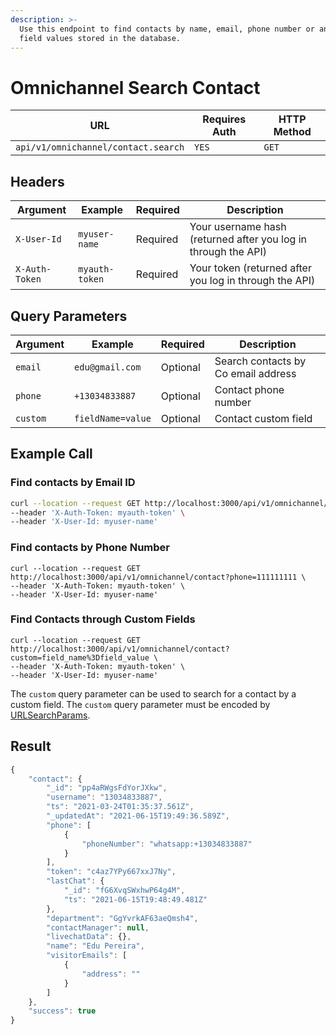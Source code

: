 ```yaml
---
description: >-
  Use this endpoint to find contacts by name, email, phone number or any custom
  field values stored in the database.
---
```


# Omnichannel Search Contact

| URL                                 | Requires Auth | HTTP Method |
| ----------------------------------- | ------------- | ----------- |
| `api/v1/omnichannel/contact.search` | `YES`         | `GET`       |

## Headers

| Argument       | Example        | Required | Description                                                    |
| -------------- | -------------- | -------- | -------------------------------------------------------------- |
| `X-User-Id`    | `myuser-name`  | Required | Your username hash (returned after you log in through the API) |
| `X-Auth-Token` | `myauth-token` | Required | Your token (returned after you log in through the API)         |

## Query Parameters

| Argument | Example           | Required | Description                         |
| -------- | ----------------- | -------- | ----------------------------------- |
| `email`  | `edu@gmail.com`   | Optional | Search contacts by Co email address |
| `phone`  | `+13034833887`    | Optional | Contact phone number                |
| `custom` | `fieldName=value` | Optional | Contact custom field                |

## Example Call

### Find contacts by Email ID&#x20;

```bash
curl --location --request GET http://localhost:3000/api/v1/omnichannel/contact?email=edu@gmail.com \
--header 'X-Auth-Token: myauth-token' \
--header 'X-User-Id: myuser-name'
```

### Find contacts by Phone Number&#x20;

```
curl --location --request GET http://localhost:3000/api/v1/omnichannel/contact?phone=111111111 \
--header 'X-Auth-Token: myauth-token' \
--header 'X-User-Id: myuser-name'
```

### Find Contacts through Custom Fields

```
curl --location --request GET http://localhost:3000/api/v1/omnichannel/contact?custom=field_name%3Dfield_value \
--header 'X-Auth-Token: myauth-token' \
--header 'X-User-Id: myuser-name'
```

The `custom` query parameter can be used to search for a contact by a custom field. The `custom` query parameter must be encoded by [URLSearchParams](https://developer.mozilla.org/en-US/docs/Web/API/URLSearchParams).

## Result

```javascript
{
    "contact": {
        "_id": "pp4aRWgsFdYorJXkw",
        "username": "13034833887",
        "ts": "2021-03-24T01:35:37.561Z",
        "_updatedAt": "2021-06-15T19:49:36.589Z",
        "phone": [
            {
                "phoneNumber": "whatsapp:+13034833887"
            }
        ],
        "token": "c4az7YPy667xxJ7Ny",
        "lastChat": {
            "_id": "fG6XvqSWxhwP64g4M",
            "ts": "2021-06-15T19:48:49.481Z"
        },
        "department": "GgYvrkAF63aeQmsh4",
        "contactManager": null,
        "livechatData": {},
        "name": "Edu Pereira",
        "visitorEmails": [
            {
                "address": ""
            }
        ]
    },
    "success": true
}
```
